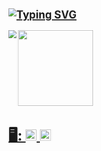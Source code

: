 ## <body><a href= "https://allinks.me/hildemberg986"><img align=center src="https://readme-typing-svg.demolab.com?font=Special+Elite&size=50&pause=1000&color=0194DD&center=true&vCenter=true&width=830&height=100&lines=%C3%93la+Mundo...;Meu+Nome+%C3%A9+Hildemberg!!;Sou+Dev+Em+Forma%C3%A7%C3%A3o+%F0%9F%A4%93;Tamb%C3%A9m+Sou+Gamer+Nas+horas+vagas" alt="Typing SVG" /></body>

<!--https://github.com/anuraghazra/github-readme-stats-->
<!DOCTYPE html>
<html lang=pt-br>
<div class="box">
 <a href= "https://allinks.me/hildemberg986">
<img align=left src="https://github-readme-stats-hildemberg986.vercel.app/api?username=Hildemberg986&hide=prs,issues&include_all_commits=true&count_private=true&show_icons=true&theme=algolia&card_width=400px&cache_seconds=7200"/>
 </div>
<div class="box">
 <a href= "https://allinks.me/hildemberg986">
    <img height=150px src="https://github-readme-stats-hildemberg986.vercel.app/api/top-langs/?username=Hildemberg986&hide=shell,Batchfile&include_all_commits&card_width=270px$langs_count=8&theme=algolia&layout=compact&cache_seconds=7200"/>

</div>
</html>

## <h1>🖥️: <img src="https://img.shields.io/badge/Linux_Mint-87CF3E?style=for-the-badge&logo=linux-mint&logoColor=white" height="22"/> <img src="https://img.shields.io/badge/Windows-0078D6?style=for-the-badge&logo=windows&logoColor=white" height="22" ><h1>
